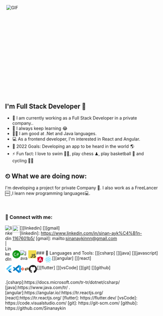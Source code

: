 <img align="right" alt="GIF" src="https://github.com/abhisheknaiidu/abhisheknaiidu/blob/master/code.gif?raw=true" width="500" height="320" />

## I'm Full Stack Developer 🚀
- 🔭 I am currently working as a Full Stack Developer in a private company..
- 🌱 I always keep learning 😂
- 👩‍💻 I am good at .Net and Java languages.
- 💻 As a frontend developer, I'm interested in React and Angular.
- 🥅 2022 Goals: Developing an app to be heard in the world 🌎 
- ⚡ Fun fact: I love to swim 🏊‍♀️, play chess ♟, play basketball 🏀 and cycling 🚴‍♀️


## ⏲ What we are doing now:
I'm developing a project for private Company 🚀.
I also work as a FreeLancer 🆓 ,I learn new programming languages💻.

<br />

### 📩 Connect with me:

[<img align="left" alt="linkedin | LinkedIn" width="24px" src="https://www.linkedin.com/in/sinan-ayk%C4%B1n-1167601b5/"/>][linkedin]
[<img align="left" height="24" width="24" src="https://cdn.jsdelivr.net/npm/simple-icons@v4/icons/gmail.svg" />][gmail]
<br />
[linkedin]: https://www.linkedin.com/in/sinan-ayk%C4%B1n-1167601b5/
[gmail]: mailto:sinanaykinnn@gmail.com

<br />
### 🔧 Languages and Tools:
[<img align="left" alt="csharp" width="26px" src="https://raw.githubusercontent.com/github/explore/80688e429a7d4ef2fca1e82350fe8e3517d3494d/topics/csharp/csharp.png" />][csharp]
[<img align="left" alt="java" width="26px" src="https://raw.githubusercontent.com/github/explore/80688e429a7d4ef2fca1e82350fe8e3517d3494d/topics/csharp/csharp.pnghttps://raw.githubusercontent.com/github/explore/80688e429a7d4ef2fca1e82350fe8e3517d3494d/topics/java/java.png" />][java]
[<img align="left" alt="javascript" width="26px" src="https://raw.githubusercontent.com/github/explore/80688e429a7d4ef2fca1e82350fe8e3517d3494d/topics/javascript/javascript.png" />][javascript]
[<img align="left" alt="angular" width="26px" src="https://raw.githubusercontent.com/github/explore/80688e429a7d4ef2fca1e82350fe8e3517d3494d/topics/angular/angular.png" />][angular]
[<img align="left" alt="react" width="26px" src="https://raw.githubusercontent.com/github/explore/80688e429a7d4ef2fca1e82350fe8e3517d3494d/topics/react/react.png" />][react]

[<img align="left" alt="Flutter" width="26px" src="https://raw.githubusercontent.com/github/explore/cebd63002168a05a6a642f309227eefeccd92950/topics/flutter/flutter.png" />][flutter]
[<img align="left" alt="Visual Studio Code" width="26px" src="https://raw.githubusercontent.com/github/explore/80688e429a7d4ef2fca1e82350fe8e3517d3494d/topics/visual-studio-code/visual-studio-code.png" />][vsCode]
[<img align="left" alt="Git" width="26px" src="https://raw.githubusercontent.com/github/explore/80688e429a7d4ef2fca1e82350fe8e3517d3494d/topics/git/git.png" />][git]
[<img align="left" alt="GitHub" width="26px" src="https://raw.githubusercontent.com/github/explore/78df643247d429f6cc873026c0622819ad797942/topics/github/github.png" />][github]




<br />
.[csharp]:https://docs.microsoft.com/tr-tr/dotnet/csharp/
[java]:https://www.java.com/tr/
.[angular]:https://angular.io/:https://tr.reactjs.org/
[react]:https://tr.reactjs.org/
[flutter]: https://flutter.dev/
[vsCode]: https://code.visualstudio.com/
[git]: https://git-scm.com/
[github]: https://github.com/Sinanaykin

